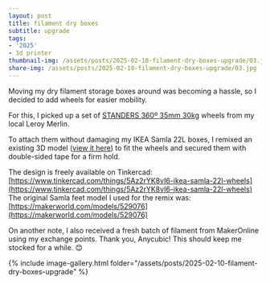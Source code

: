 ```yaml
---
layout: post
title: filament dry boxes
subtitle: upgrade
tags:
- '2025'
- 3d printer
thumbnail-img: /assets/posts/2025-02-10-filament-dry-boxes-upgrade/03.jpg
share-img: /assets/posts/2025-02-10-filament-dry-boxes-upgrade/03.jpg
---
```


Moving my dry filament storage boxes around was becoming a hassle, so I decided to add wheels for easier mobility.

For this, I picked up a set of [STANDERS 360º 35mm 30kg](https://www.leroymerlin.pt/produtos/4-rodas-interior-standers-360-d35mm-30kg-82629488.html) wheels from my local Leroy Merlin.

To attach them without damaging my IKEA Samla 22L boxes, I remixed an existing 3D model ([view it here](https://makerworld.com/en/models/1097216)) to fit the wheels and secured them with double-sided tape for a firm hold.

The design is freely available on Tinkercad: [https://www.tinkercad.com/things/5Az2rYK8vI6-ikea-samla-22l-wheels](https://www.tinkercad.com/things/5Az2rYK8vI6-ikea-samla-22l-wheels)
The original Samla feet model I used for the remix was: [https://makerworld.com/models/529076](https://makerworld.com/models/529076)


On another note, I also received a fresh batch of filament from MakerOnline using my exchange points. Thank you, Anycubic! This should keep me stocked for a while. 😊

{% include image-gallery.html folder="/assets/posts/2025-02-10-filament-dry-boxes-upgrade" %}
